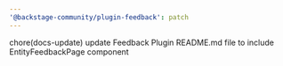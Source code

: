 ```yaml
---
'@backstage-community/plugin-feedback': patch
---
```


chore(docs-update) update Feedback Plugin README.md file to include EntityFeedbackPage component
